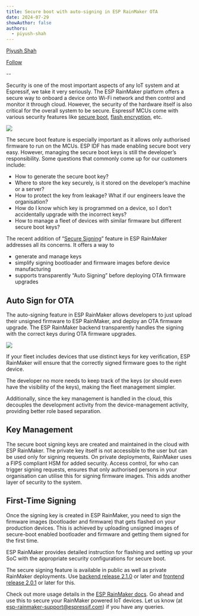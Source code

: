 ```yaml
---
title: Secure boot with auto-signing in ESP RainMaker OTA
date: 2024-07-29
showAuthor: false
authors: 
  - piyush-shah
---
```

[Piyush Shah](https://medium.com/@shahpiyushv?source=post_page-----d1a2e1161059--------------------------------)

[Follow](https://medium.com/m/signin?actionUrl=https%3A%2F%2Fmedium.com%2F_%2Fsubscribe%2Fuser%2F57464183000e&operation=register&redirect=https%3A%2F%2Fblog.espressif.com%2Fsecure-boot-with-auto-signing-in-esp-rainmaker-ota-d1a2e1161059&user=Piyush+Shah&userId=57464183000e&source=post_page-57464183000e----d1a2e1161059---------------------post_header-----------)

--

Security is one of the most important aspects of any IoT system and at Espressif, we take it very seriously. The ESP RainMaker platform offers a secure way to onboard a device onto Wi-Fi network and then control and monitor it through cloud. However, the security of the hardware itself is also critical for the overall system to be secure. Espressif MCUs come with various security features like [secure boot](https://docs.espressif.com/projects/esp-idf/en/stable/esp32/security/secure-boot-v2.html), [flash encryption](https://docs.espressif.com/projects/esp-idf/en/stable/esp32/security/flash-encryption.html), etc.

![](https://miro.medium.com/v2/resize:fit:640/format:webp/0*cyMJrE0lPBmGvUj7.png)

The secure boot feature is especially important as it allows only authorised firmware to run on the MCUs. ESP IDF has made enabling secure boot very easy. However, managing the secure boot keys is still the developer’s responsibility. Some questions that commonly come up for our customers include:

- How to generate the secure boot key?
- Where to store the key securely, is it stored on the developer’s machine or a server?
- How to protect the key from leakage? What if our engineers leave the organisation?
- How do I know which key is programmed on a device, so I don’t accidentally upgrade with the incorrect keys?
- How to manage a fleet of devices with similar firmware but different secure boot keys?

The recent addition of “[Secure Signing](https://rainmaker.espressif.com/docs/secure-signing)” feature in ESP RainMaker addresses all its concerns. It offers a way to

- generate and manage keys
- simplify signing bootloader and firmware images before device manufacturing
- supports transparently “Auto Signing” before deploying OTA firmware upgrades

## Auto Sign for OTA

The auto-signing feature in ESP RainMaker allows developers to just upload their unsigned firmware to ESP RainMaker, and deploy an OTA firmware upgrade. The ESP RainMaker backend transparently handles the signing with the correct keys during OTA firmware upgrades.

![](https://miro.medium.com/v2/resize:fit:640/format:webp/1*QYxYcjoWmnl0LGX7iTy21g.png)

If your fleet includes devices that use distinct keys for key verification, ESP RainMaker will ensure that the correctly signed firmware goes to the right device.

The developer no more needs to keep track of the keys (or should even have the visibility of the keys), making the fleet management simpler.

Additionally, since the key management is handled in the cloud, this decouples the development activity from the device-management activity, providing better role based separation.

## Key Management

The secure boot signing keys are created and maintained in the cloud with ESP RainMaker. The private key itself is not accessible to the user but can be used only for signing requests. On private deployments, RainMaker uses a FIPS compliant HSM for added security. Access control, for who can trigger signing requests, ensures that only authorised persons in your organisation can utilise this for signing firmware images. This adds another layer of security to the system.

## First-Time Signing

Once the signing key is created in ESP RainMaker, you need to sign the firmware images (bootloader and firmware) that gets flashed on your production devices. This is achieved by uploading unsigned images of secure-boot enabled bootloader and firmware and getting them signed for the first time.

ESP RainMaker provides detailed instruction for flashing and setting up your SoC with the appropriate security configurations for secure boot.

The secure signing feature is available in public as well as private RainMaker deployments. Use [backend release 2.1.0](https://customer.rainmaker.espressif.com/docs/rainmaker-releases/#210-22-apr-2024) or later and [frontend release 2.0.1](https://customer.rainmaker.espressif.com/docs/frontend-releases/#201-12-jun-2024) or later for this.

Check out more usage details in the [ESP RainMaker docs](https://rainmaker.espressif.com/docs/secure-signing). Go ahead and use this to secure your RainMaker powered IoT devices. Let us know (at [esp-rainmaker-support@espressif.com](mailto:esp-rainmaker-support@espressif.com)) if you have any queries.
